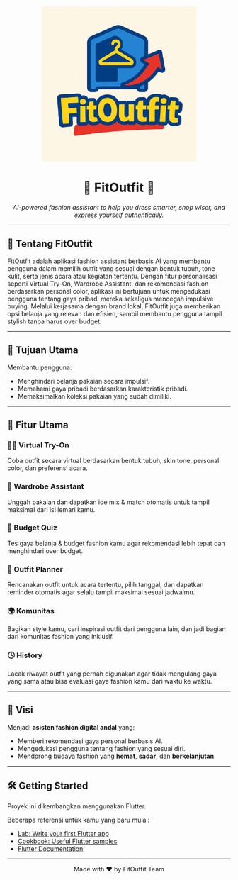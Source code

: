 <p align="center">
<img src="assets/logo.png" alt="Logo" width="350"/>
</p>

<h1 align="center">👔 FitOutfit 👗</h1>
<p align="center"><em>AI-powered fashion assistant to help you dress smarter, shop wiser, and express yourself authentically.</em></p>

---

## 📱 Tentang FitOutfit

FitOutfit adalah aplikasi fashion assistant berbasis AI yang membantu pengguna dalam memilih outfit yang sesuai dengan bentuk tubuh, tone kulit, serta jenis acara atau kegiatan tertentu. Dengan fitur personalisasi seperti Virtual Try-On, Wardrobe Assistant, dan rekomendasi fashion berdasarkan personal color, aplikasi ini bertujuan untuk mengedukasi pengguna tentang gaya pribadi mereka sekaligus mencegah impulsive buying. Melalui kerjasama dengan brand lokal, FitOutfit juga memberikan opsi belanja yang relevan dan efisien, sambil membantu pengguna tampil stylish tanpa harus over budget.

---

## 🎯 Tujuan Utama

Membantu pengguna:
- Menghindari belanja pakaian secara impulsif.
- Memahami gaya pribadi berdasarkan karakteristik pribadi.
- Memaksimalkan koleksi pakaian yang sudah dimiliki.

---

## 🚀 Fitur Utama

### 🧍‍♀️ Virtual Try-On  
Coba outfit secara virtual berdasarkan bentuk tubuh, skin tone, personal color, dan preferensi acara.

### 🧥 Wardrobe Assistant  
Unggah pakaian dan dapatkan ide mix & match otomatis untuk tampil maksimal dari isi lemari kamu.

### 💸 Budget Quiz  
Tes gaya belanja & budget fashion kamu agar rekomendasi lebih tepat dan menghindari over budget.

### 📅 Outfit Planner  
Rencanakan outfit untuk acara tertentu, pilih tanggal, dan dapatkan reminder otomatis agar selalu tampil maksimal sesuai jadwalmu.

### 🌍 Komunitas  
Bagikan style kamu, cari inspirasi outfit dari pengguna lain, dan jadi bagian dari komunitas fashion yang inklusif.

### 🕓 History  
Lacak riwayat outfit yang pernah digunakan agar tidak mengulang gaya yang sama atau bisa evaluasi gaya fashion kamu dari waktu ke waktu.

---

## 🌟 Visi

Menjadi **asisten fashion digital andal** yang:
- Memberi rekomendasi gaya personal berbasis AI.
- Mengedukasi pengguna tentang fashion yang sesuai diri.
- Mendorong budaya fashion yang **hemat**, **sadar**, dan **berkelanjutan**.

---

## 🛠️ Getting Started

Proyek ini dikembangkan menggunakan Flutter.

Beberapa referensi untuk kamu yang baru mulai:
- [Lab: Write your first Flutter app](https://docs.flutter.dev/get-started/codelab)
- [Cookbook: Useful Flutter samples](https://docs.flutter.dev/cookbook)
- [Flutter Documentation](https://docs.flutter.dev/)

---

<p align="center">
  Made with ❤️ by FitOutfit Team
</p>
